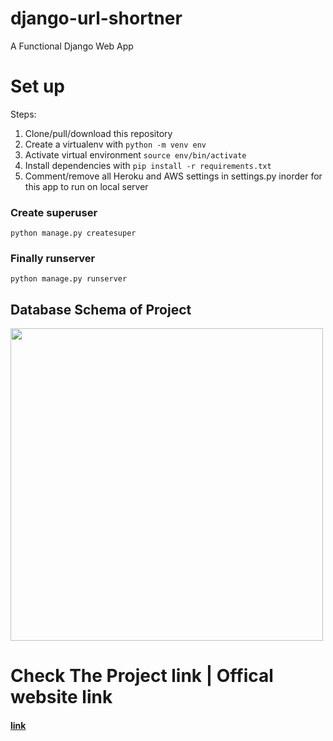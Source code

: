 # django-url-shortner
A Functional Django Web App



# Set up
Steps:

1. Clone/pull/download this repository
2. Create a virtualenv with `python -m venv env`
3. Activate virtual environment `source env/bin/activate`
4. Install dependencies with `pip install -r requirements.txt`
5. Comment/remove all Heroku and AWS settings in settings.py inorder for this app to run on local server

### Create superuser
`python manage.py createsuper`

### Finally runserver
`python manage.py runserver`

## Database Schema of Project
<img src="MVC.png" width="500px">

# Check The Project link | Offical website link
#### [link](https://djshort.herokuapp.com/)
